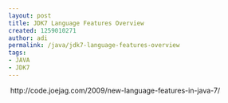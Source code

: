 ```yaml
---
layout: post
title: JDK7 Language Features Overview
created: 1259010271
author: adi
permalink: /java/jdk7-language-features-overview
tags:
- JAVA
- JDK7
---
```

<p>&nbsp;http://code.joejag.com/2009/new-language-features-in-java-7/</p>
